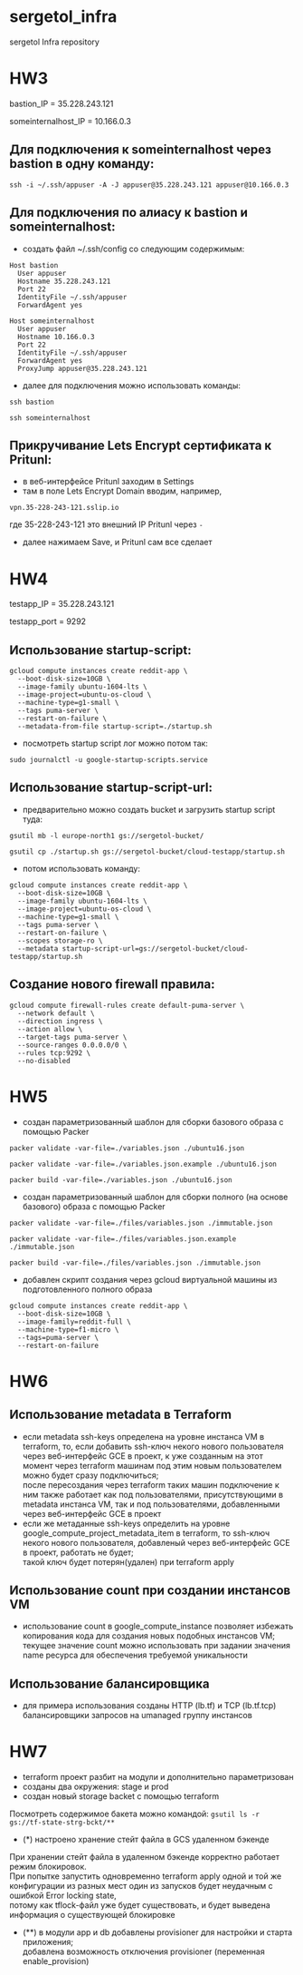 # sergetol_infra
sergetol Infra repository

# HW3

bastion_IP = 35.228.243.121

someinternalhost_IP = 10.166.0.3

## Для подключения к someinternalhost через bastion в одну команду:

`ssh -i ~/.ssh/appuser -A -J appuser@35.228.243.121 appuser@10.166.0.3`

[//]: # (`ssh -i ~/.ssh/appuser -J appuser@35.228.243.121 appuser@10.166.0.3`)

## Для подключения по алиасу к bastion и someinternalhost:

- создать файл ~/.ssh/config со следующим содержимым:

```
Host bastion
  User appuser
  Hostname 35.228.243.121
  Port 22
  IdentityFile ~/.ssh/appuser
  ForwardAgent yes

Host someinternalhost
  User appuser
  Hostname 10.166.0.3
  Port 22
  IdentityFile ~/.ssh/appuser
  ForwardAgent yes
  ProxyJump appuser@35.228.243.121
```

- далее для подключения можно использовать команды:

`ssh bastion`

`ssh someinternalhost`

## Прикручивание Lets Encrypt сертификата к Pritunl:

- в веб-интерфейсе Pritunl заходим в Settings
- там в поле Lets Encrypt Domain вводим, например,

`vpn.35-228-243-121.sslip.io`

где 35-228-243-121 это внешний IP Pritunl через `-`
- далее нажимаем Save, и Pritunl сам все сделает

# HW4

testapp_IP = 35.228.243.121

testapp_port = 9292

## Использование startup-script:

```
gcloud compute instances create reddit-app \
  --boot-disk-size=10GB \
  --image-family ubuntu-1604-lts \
  --image-project=ubuntu-os-cloud \
  --machine-type=g1-small \
  --tags puma-server \
  --restart-on-failure \
  --metadata-from-file startup-script=./startup.sh
```

- посмотреть startup script лог можно потом так:

`sudo journalctl -u google-startup-scripts.service`

## Использование startup-script-url:

- предварительно можно создать bucket и загрузить startup script туда:

`gsutil mb -l europe-north1 gs://sergetol-bucket/`

`gsutil cp ./startup.sh gs://sergetol-bucket/cloud-testapp/startup.sh`

- потом использовать команду:

```
gcloud compute instances create reddit-app \
  --boot-disk-size=10GB \
  --image-family ubuntu-1604-lts \
  --image-project=ubuntu-os-cloud \
  --machine-type=g1-small \
  --tags puma-server \
  --restart-on-failure \
  --scopes storage-ro \
  --metadata startup-script-url=gs://sergetol-bucket/cloud-testapp/startup.sh
```

## Создание нового firewall правила:

```
gcloud compute firewall-rules create default-puma-server \
  --network default \
  --direction ingress \
  --action allow \
  --target-tags puma-server \
  --source-ranges 0.0.0.0/0 \
  --rules tcp:9292 \
  --no-disabled
```

# HW5

- создан параметризованный шаблон для сборки базового образа с помощью Packer

`packer validate -var-file=./variables.json ./ubuntu16.json`

`packer validate -var-file=./variables.json.example ./ubuntu16.json`

`packer build -var-file=./variables.json ./ubuntu16.json`

- создан параметризованный шаблон для сборки полного (на основе базового) образа с помощью Packer

`packer validate -var-file=./files/variables.json ./immutable.json`

`packer validate -var-file=./files/variables.json.example ./immutable.json`

`packer build -var-file=./files/variables.json ./immutable.json`

- добавлен скрипт создания через gcloud виртуальной машины из подготовленного полного образа

```
gcloud compute instances create reddit-app \
  --boot-disk-size=10GB \
  --image-family=reddit-full \
  --machine-type=f1-micro \
  --tags=puma-server \
  --restart-on-failure
```

# HW6

## Использование metadata в Terraform

- если metadata ssh-keys определена на уровне инстанса VM в terraform, то, если добавить ssh-ключ некого нового пользователя через веб-интерфейс GCE в проект, к уже созданным на этот момент через terraform машинам под этим новым пользователем можно будет сразу подключиться;<br/>после пересоздания через terraform таких машин подключение к ним также работает как под пользователями, присутствующими в metadata инстанса VM, так и под пользователями, добавленными через веб-интерфейс GCE в проект
- если же метаданные ssh-keys определить на уровне google_compute_project_metadata_item в terraform, то ssh-ключ некого нового пользователя, добавленый через веб-интерфейс GCE в проект, работать не будет;<br/>такой ключ будет потерян(удален) при terraform apply

## Использование count при создании инстансов VM

- использование count в google_compute_instance позволяет избежать копирования кода для создания новых подобных инстансов VM;<br/>текущее значение count можно использовать при задании значения name ресурса для обеспечения требуемой уникальности

## Использование балансировщика

- для примера использования созданы HTTP (lb.tf) и TCP (lb.tf.tcp) балансировщики запросов на umanaged группу инстансов

# HW7

- terraform проект разбит на модули и дополнительно параметризован
- созданы два окружения: stage и prod
- создан новый storage backet с помощью terraform

Посмотреть содержимое бакета можно командой:
`gsutil ls -r gs://tf-state-strg-bckt/**`

- (*) настроено хранение стейт файла в GCS удаленном бэкенде

При хранении стейт файла в удаленном бэкенде корректно работает режим блокировок.<br/>При попытке запустить одновременно terraform apply одной и той же конфигурации из разных мест один из запусков будет неудачным с ошибкой Error locking state,<br/>потому как tflock-файл уже будет существовать, и будет выведена информация о существующей блокировке

- (**) в модули app и db добавлены provisioner для настройки и старта приложения;<br/>добавлена возможность отключения provisioner (переменная enable_provision)
